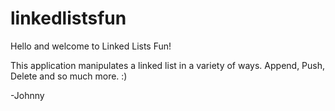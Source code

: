 # linkedlistsfun
Hello and welcome to Linked Lists Fun!

This application manipulates a linked list in a variety of ways.
Append, Push, Delete and so much more. :)

-Johnny
